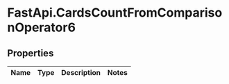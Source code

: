 # FastApi.CardsCountFromComparisonOperator6

## Properties
Name | Type | Description | Notes
------------ | ------------- | ------------- | -------------
